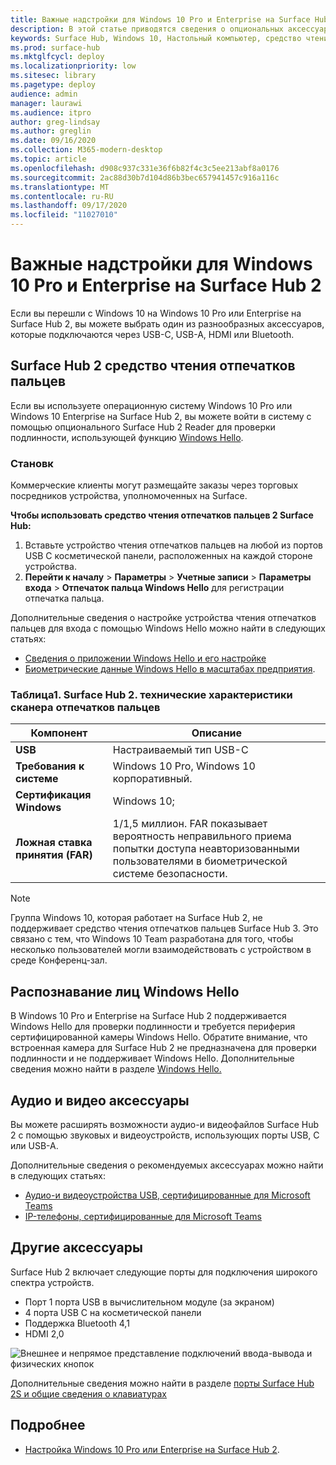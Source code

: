 ```yaml
---
title: Важные надстройки для Windows 10 Pro и Enterprise на Surface Hub 2
description: В этой статье приводятся сведения о опциональных аксессуарах, которые можно использовать в Windows 10 Pro или Enterprise на Surface Hub 2.
keywords: Surface Hub, Windows 10, Настольный компьютер, средство чтения отпечатков пальцев, Windows Hello
ms.prod: surface-hub
ms.mktglfcycl: deploy
ms.localizationpriority: low
ms.sitesec: library
ms.pagetype: deploy
audience: admin
manager: laurawi
ms.audience: itpro
author: greg-lindsay
ms.author: greglin
ms.date: 09/16/2020
ms.collection: M365-modern-desktop
ms.topic: article
ms.openlocfilehash: d908c937c331e36f6b82f4c3c5ee213abf8a0176
ms.sourcegitcommit: 2ac88d30b7d104d86b3bec657941457c916a116c
ms.translationtype: MT
ms.contentlocale: ru-RU
ms.lasthandoff: 09/17/2020
ms.locfileid: "11027010"
---
```

# Важные надстройки для Windows 10 Pro и Enterprise на Surface Hub 2

Если вы перешли с Windows 10 на Windows 10 Pro или Enterprise на Surface Hub 2, вы можете выбрать один из разнообразных аксессуаров, которые подключаются через USB-C, USB-A, HDMI или Bluetooth. 

## Surface Hub 2 средство чтения отпечатков пальцев

Если вы используете операционную систему Windows 10 Pro или Windows 10 Enterprise на Surface Hub 2, вы можете войти в систему с помощью опционального Surface Hub 2 Reader для проверки подлинности, использующей функцию [Windows Hello](https://docs.microsoft.com/windows-hardware/design/device-experiences/windows-hello).

### Становк

Коммерческие клиенты могут размещайте заказы через торговых посредников устройства, уполномоченных на Surface.

**Чтобы использовать средство чтения отпечатков пальцев 2 Surface Hub:**

1. Вставьте устройство чтения отпечатков пальцев на любой из портов USB C косметической панели, расположенных на каждой стороне устройства.
2. **Перейти к началу**  >  **Параметры**  >  **Учетные записи**  >  **Параметры входа**  >  **Отпечаток пальца Windows Hello** для регистрации отпечатка пальца.

Дополнительные сведения о настройке устройства чтения отпечатков пальцев для входа с помощью Windows Hello можно найти в следующих статьях:

- [Сведения о приложении Windows Hello и его настройке](https://support.microsoft.com/help/4028017/windows-learn-about-windows-hello-and-set-it-up)
- [Биометрические данные Windows Hello в масштабах предприятия](https://docs.microsoft.com/windows/security/identity-protection/hello-for-business/hello-biometrics-in-enterprise).

  
### Таблица1. Surface Hub 2. технические характеристики сканера отпечатков пальцев


| Компонент                       | Описание                                                                                                                          |
| ------------------------------- | ------------------------------------------------------------------------------------------------------------------------------------ |
| **USB**                         | Настраиваемый тип USB-C                                                                                                           |
| **Требования к системе**          | Windows 10 Pro, Windows 10 корпоративный.                                                                                               |
| **Сертификация Windows**       | Windows 10;                                                                                                                           |
| **Ложная ставка принятия (FAR)** | 1/1,5 миллион. FAR показывает вероятность неправильного приема попытки доступа неавторизованными пользователями в биометрической системе безопасности. |


> [!NOTE]
> Группа Windows 10, которая работает на Surface Hub 2, не поддерживает средство чтения отпечатков пальцев Surface Hub 3. Это связано с тем, что Windows 10 Team разработана для того, чтобы несколько пользователей могли взаимодействовать с устройством в среде Конференц-зал. 
 
## Распознавание лиц Windows Hello

В Windows 10 Pro и Enterprise на Surface Hub 2 поддерживается Windows Hello для проверки подлинности и требуется периферия сертифицированной камеры Windows Hello. Обратите внимание, что встроенная камера для Surface Hub 2 не предназначена для проверки подлинности и не поддерживает Windows Hello. Дополнительные сведения можно найти в разделе [Windows Hello.](https://docs.microsoft.com/windows-hardware/design/device-experiences/windows-hello)


## Аудио и видео аксессуары

Вы можете расширять возможности аудио-и видеофайлов Surface Hub 2 с помощью звуковых и видеоустройств, использующих порты USB, C или USB-A.

Дополнительные сведения о рекомендуемых аксессуарах можно найти в следующих статьях:

- [Аудио-и видеоустройства USB, сертифицированные для Microsoft Teams](https://docs.microsoft.com/microsoftteams/devices/usb-devices)
- [IP-телефоны, сертифицированные для Microsoft Teams](https://docs.microsoft.com/microsoftteams/devices/teams-ip-phones)



## Другие аксессуары
Surface Hub 2 включает следующие порты для подключения широкого спектра устройств. 

- Порт 1 порта USB в вычислительном модуле (за экраном)
- 4 порта USB C на косметической панели
- Поддержка Bluetooth 4,1
- HDMI 2,0

 ![Внешнее и непрямое представление подключений ввода-вывода и физических кнопок](images/hub2s-schematic.png)

Дополнительные сведения можно найти в разделе [порты Surface Hub 2S и общие сведения о клавиатурах](surface-hub-2s-port-keypad-overview.md)


## Подробнее

- [Настройка Windows 10 Pro или Enterprise на Surface Hub 2](surface-hub-2-post-install.md).